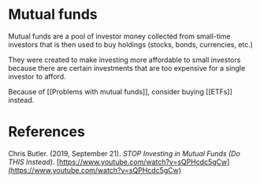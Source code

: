 # Mutual funds

Mutual funds are a pool of investor money collected from small-time investors that is then used to buy holdings (stocks, bonds, currencies, etc.)

They were created to make investing more affordable to small investors because there are certain investments that are too expensive for a single investor to afford.

Because of [[Problems with mutual funds]], consider buying [[ETFs]] instead.

# References

Chris Butler. (2019, September 21). *STOP Investing in Mutual Funds (Do THIS Instead)*. [https://www.youtube.com/watch?v=sQPHcdc5gCw](https://www.youtube.com/watch?v=sQPHcdc5gCw)

